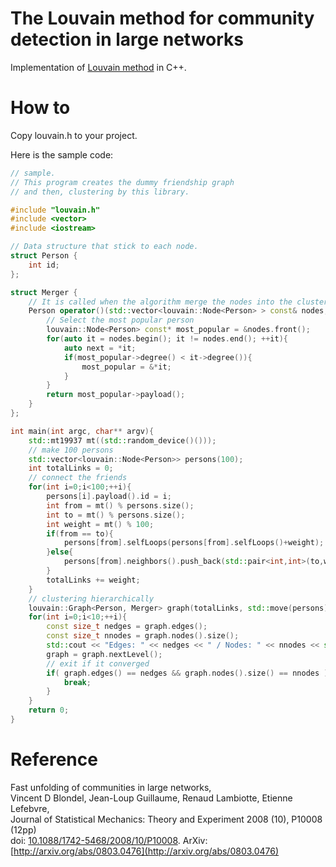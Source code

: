 # The Louvain method for community detection in large networks

Implementation of [Louvain method](https://perso.uclouvain.be/vincent.blondel/research/louvain.html) in C++.

# How to

Copy louvain.h to your project. 

Here is the sample code:

```cpp
// sample.
// This program creates the dummy friendship graph
// and then, clustering by this library.

#include "louvain.h"
#include <vector>
#include <iostream>

// Data structure that stick to each node.
struct Person {
	int id;
};

struct Merger {
	// It is called when the algorithm merge the nodes into the cluster.
	Person operator()(std::vector<louvain::Node<Person> > const& nodes, std::vector<int> const& children) const{
		// Select the most popular person
		louvain::Node<Person> const* most_popular = &nodes.front();
		for(auto it = nodes.begin(); it != nodes.end(); ++it){
			auto next = *it;
			if(most_popular->degree() < it->degree()){
				most_popular = &*it;
			}
		}
		return most_popular->payload();
	}
};

int main(int argc, char** argv){
	std::mt19937 mt((std::random_device()()));
	// make 100 persons
	std::vector<louvain::Node<Person>> persons(100);
	int totalLinks = 0;
	// connect the friends
	for(int i=0;i<100;++i){
		persons[i].payload().id = i;
		int from = mt() % persons.size();
		int to = mt() % persons.size();
		int weight = mt() % 100;
		if(from == to){
			persons[from].selfLoops(persons[from].selfLoops()+weight);
		}else{
			persons[from].neighbors().push_back(std::pair<int,int>(to,weight));
		}
		totalLinks += weight;
	}
	// clustering hierarchically
	louvain::Graph<Person, Merger> graph(totalLinks, std::move(persons));
	for(int i=0;i<10;++i){
		const size_t nedges = graph.edges();
		const size_t nnodes = graph.nodes().size();
		std::cout << "Edges: " << nedges << " / Nodes: " << nnodes << std::endl;
		graph = graph.nextLevel();
		// exit if it converged
		if( graph.edges() == nedges && graph.nodes().size() == nnodes ) {
			break;
		}
	}
	return 0;
}
```

# Reference

Fast unfolding of communities in large networks,   
Vincent D Blondel, Jean-Loup Guillaume, Renaud Lambiotte, Etienne Lefebvre,   
Journal of Statistical Mechanics: Theory and Experiment 2008 (10), P10008 (12pp)  
doi: [10.1088/1742-5468/2008/10/P10008](http://dx.doi.org/10.1088%2F1742-5468%2F2008%2F10%2FP10008). ArXiv: [http://arxiv.org/abs/0803.0476](http://arxiv.org/abs/0803.0476)